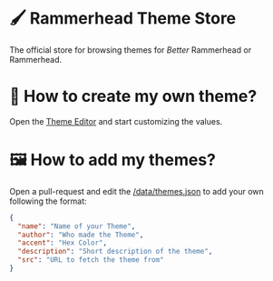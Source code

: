 # 🖌️ Rammerhead Theme Store
The official store for browsing themes for *Better* Rammerhead or Rammerhead. 

# 🔨 How to create my own theme?
Open the [Theme Editor](https://settings.lhost.dev/assets/theme_editor.html) and start customizing the values.

# 🖼️ How to add my themes?
Open a pull-request and edit the [/data/themes.json](/data/themes.json) to add your own following the format:
```json
{
  "name": "Name of your Theme",
  "author": "Who made the Theme",
  "accent": "Hex Color",
  "description": "Short description of the theme",
  "src": "URL to fetch the theme from"
}
```
